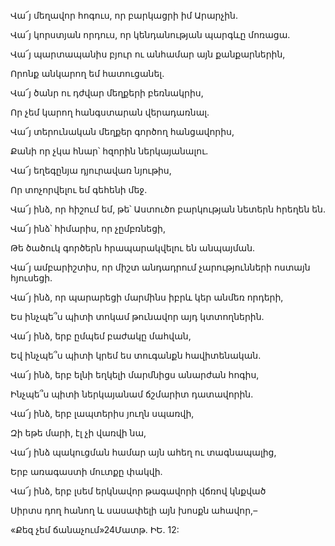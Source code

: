 Վա՜յ մեղավոր հոգուս, որ բարկացրի իմ Արարչին.

Վա՜յ կորստյան որդուս, որ կենդանության պարգևը մոռացա.

Վա՜յ պարտապանիս բյուր ու անհամար այն քանքարներին,

Որոնք անկարող եմ հատուցանել.

Վա՜յ ծանր ու դժվար մեղքերի բեռնակրիս,

Որ չեմ կարող հանգստարան վերադառնալ.

Վա՜յ տերունական մեղքեր գործող հանցավորիս,

Քանի որ չկա հնար՝ հզորին ներկայանալու.

Վա՜յ եղեգընյա դյուրավառ նյութիս,

Որ տոչորվելու եմ գեհենի մեջ.

Վա՜յ ինձ, որ հիշում եմ, թե՝ Աստուծո բարկության նետերն հրեղեն են.

Վա՜յ ինձ՝ հիմարիս, որ չըմբռնեցի,

Թե ծածուկ գործերն հրապարակվելու են անպայման.

Վա՜յ ամբարիշտիս, որ միշտ անդադրում չարությունների ոստայն հյուսեցի.

Վա՜յ ինձ, որ պարարեցի մարմինս իբրև կեր անմեռ որդերի,

Ես ինչպե՞ս պիտի տոկամ թունավոր այդ կտտողներին.

Վա՜յ ինձ, երբ ըմպեմ բաժակը մահվան,

Եվ ինչպե՞ս պիտի կրեմ ես տուգանքն հավիտենական.

Վա՜յ ինձ, երբ ելնի եղկելի մարմնիցս անարժան հոգիս,

Ինչպե՞ս պիտի ներկայանամ ճշմարիտ դատավորին.

Վա՜յ ինձ, երբ լապտերիս յուղն սպառվի,

Զի եթե մարի, էլ չի վառվի նա,

Վա՜յ ինձ պակուցման համար այն ահեղ ու տագնապալից,

Երբ առագաստի մուտքը փակվի.

Վա՜յ ինձ, երբ լսեմ երկնավոր թագավորի վճռով կնքված

Սիրտս դող հանող և սասափելի այն խոսքն ահավոր,–

«Քեզ չեմ ճանաչում»24Մատթ. ԻԵ. 12: